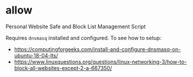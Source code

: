 # allow
Personal Website Safe and Block List Management Script

Requires `dnsmasq` installed and configured. To see how to setup:
- https://computingforgeeks.com/install-and-configure-dnsmasq-on-ubuntu-18-04-lts/
- https://www.linuxquestions.org/questions/linux-networking-3/how-to-block-all-websites-except-2-a-667350/
